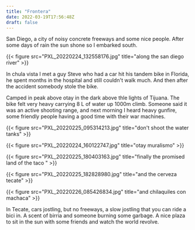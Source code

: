 ```yaml
---
title: "Frontera"
date: 2022-03-19T17:56:48Z
draft: false
---
```


San Diego, a city of noisy concrete freeways and some nice people. After some days of rain the sun shone so I embarked south.

{{< figure src="PXL_20220224_132558176.jpg" title="along the san diego river" >}}

In chula vista I met a guy Steve who had a car hit his tandem bike in Florida, he spent months in the hospital and still couldn't walk much. And then after the accident somebody stole the bike.


Camped in peak above otay in the dark above thle lights of Tijuana. The bike felt very heavy carrying 8 L of water up 1000m climb. Someone said it was an active shooting range, and next morning I heard heavy gunfire, some friendly people having a good time with their war machines.

{{< figure src="PXL_20220225_095314213.jpg" title="don't shoot the water tanks" >}}

{{< figure src="PXL_20220224_160122747.jpg" title="otay muralismo" >}}

{{< figure src="PXL_20220225_180403163.jpg" title="finally the promised land of the taco " >}}

{{< figure src="PXL_20220225_182828980.jpg" title="and the cerveza tecate" >}}

{{< figure src="PXL_20220226_085426834.jpg" title="and chilaquiles con machaca" >}}

In Tecate, cars jostling, but no freeways, a slow jostling that you can ride a bici in. A scent of birria and someone burning some garbage. A nice plaza to sit in the sun with some friends and watch the world revolve.